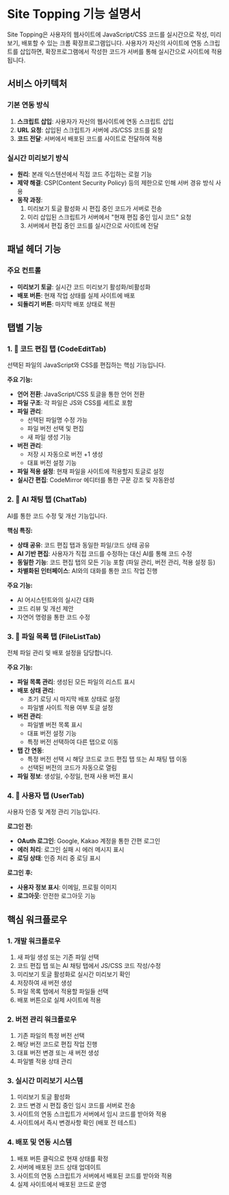 # Site Topping 기능 설명서

Site Topping은 사용자의 웹사이트에 JavaScript/CSS 코드를 실시간으로 작성, 미리보기, 배포할 수 있는 크롬 확장프로그램입니다. 사용자가 자신의 사이트에 연동 스크립트를 삽입하면, 확장프로그램에서 작성한 코드가 서버를 통해 실시간으로 사이트에 적용됩니다.

## 서비스 아키텍처

### 기본 연동 방식
1. **스크립트 삽입**: 사용자가 자신의 웹사이트에 연동 스크립트 삽입
2. **URL 요청**: 삽입된 스크립트가 서버에 JS/CSS 코드를 요청
3. **코드 전달**: 서버에서 배포된 코드를 사이트로 전달하여 적용

### 실시간 미리보기 방식
- **원리**: 본래 익스텐션에서 직접 코드 주입하는 로컬 기능
- **제약 해결**: CSP(Content Security Policy) 등의 제한으로 인해 서버 경유 방식 사용
- **동작 과정**: 
  1. 미리보기 토글 활성화 시 편집 중인 코드가 서버로 전송
  2. 미리 삽입된 스크립트가 서버에서 "현재 편집 중인 임시 코드" 요청
  3. 서버에서 편집 중인 코드를 실시간으로 사이트에 전달

## 패널 헤더 기능

### 주요 컨트롤
- **미리보기 토글**: 실시간 코드 미리보기 활성화/비활성화
- **배포 버튼**: 현재 작업 상태를 실제 사이트에 배포
- **되돌리기 버튼**: 마지막 배포 상태로 복원

## 탭별 기능

### 1. 📝 코드 편집 탭 (CodeEditTab)
선택된 파일의 JavaScript와 CSS를 편집하는 핵심 기능입니다.

**주요 기능:**
- **언어 전환**: JavaScript/CSS 토글을 통한 언어 전환
- **파일 구조**: 각 파일은 JS와 CSS를 세트로 포함
- **파일 관리**: 
  - 선택된 파일명 수정 가능
  - 파일 버전 선택 및 편집
  - 새 파일 생성 기능
- **버전 관리**:
  - 저장 시 자동으로 버전 +1 생성
  - 대표 버전 설정 기능
- **파일 적용 설정**: 현재 파일을 사이트에 적용할지 토글로 설정
- **실시간 편집**: CodeMirror 에디터를 통한 구문 강조 및 자동완성

### 2. 🤖 AI 채팅 탭 (ChatTab)
AI를 통한 코드 수정 및 개선 기능입니다.

**핵심 특징:**
- **상태 공유**: 코드 편집 탭과 동일한 파일/코드 상태 공유
- **AI 기반 편집**: 사용자가 직접 코드를 수정하는 대신 AI를 통해 코드 수정
- **동일한 기능**: 코드 편집 탭의 모든 기능 포함 (파일 관리, 버전 관리, 적용 설정 등)
- **차별화된 인터페이스**: AI와의 대화를 통한 코드 작업 진행

**주요 기능:**
- AI 어시스턴트와의 실시간 대화
- 코드 리뷰 및 개선 제안
- 자연어 명령을 통한 코드 수정

### 3. 📁 파일 목록 탭 (FileListTab)
전체 파일 관리 및 배포 설정을 담당합니다.

**주요 기능:**
- **파일 목록 관리**: 생성된 모든 파일의 리스트 표시
- **배포 상태 관리**: 
  - 초기 로딩 시 마지막 배포 상태로 설정
  - 파일별 사이트 적용 여부 토글 설정
- **버전 관리**:
  - 파일별 버전 목록 표시
  - 대표 버전 설정 기능
  - 특정 버전 선택하여 다른 탭으로 이동
- **탭 간 연동**: 
  - 특정 버전 선택 시 해당 코드로 코드 편집 탭 또는 AI 채팅 탭 이동
  - 선택된 버전의 코드가 자동으로 열림
- **파일 정보**: 생성일, 수정일, 현재 사용 버전 표시

### 4. 👤 사용자 탭 (UserTab)
사용자 인증 및 계정 관리 기능입니다.

**로그인 전:**
- **OAuth 로그인**: Google, Kakao 계정을 통한 간편 로그인
- **에러 처리**: 로그인 실패 시 에러 메시지 표시
- **로딩 상태**: 인증 처리 중 로딩 표시

**로그인 후:**
- **사용자 정보 표시**: 이메일, 프로필 이미지
- **로그아웃**: 안전한 로그아웃 기능

## 핵심 워크플로우

### 1. 개발 워크플로우
1. 새 파일 생성 또는 기존 파일 선택
2. 코드 편집 탭 또는 AI 채팅 탭에서 JS/CSS 코드 작성/수정
3. 미리보기 토글 활성화로 실시간 미리보기 확인
4. 저장하여 새 버전 생성
5. 파일 목록 탭에서 적용할 파일들 선택
6. 배포 버튼으로 실제 사이트에 적용

### 2. 버전 관리 워크플로우
1. 기존 파일의 특정 버전 선택
2. 해당 버전 코드로 편집 작업 진행
3. 대표 버전 변경 또는 새 버전 생성
4. 파일별 적용 상태 관리

### 3. 실시간 미리보기 시스템
1. 미리보기 토글 활성화
2. 코드 변경 시 편집 중인 임시 코드를 서버로 전송
3. 사이트의 연동 스크립트가 서버에서 임시 코드를 받아와 적용
4. 사이트에서 즉시 변경사항 확인 (배포 전 테스트)

### 4. 배포 및 연동 시스템
1. 배포 버튼 클릭으로 현재 상태를 확정
2. 서버에 배포된 코드 상태 업데이트
3. 사이트의 연동 스크립트가 서버에서 배포된 코드를 받아와 적용
4. 실제 사이트에서 배포된 코드로 운영